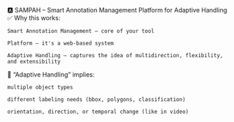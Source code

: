 🅰️ SAMPAH – Smart Annotation Management Platform for Adaptive Handling
✅ Why this works:

    Smart Annotation Management – core of your tool

    Platform – it's a web-based system

    Adaptive Handling – captures the idea of multidirection, flexibility, and extensibility

🔁 “Adaptive Handling” implies:

    multiple object types

    different labeling needs (bbox, polygons, classification)

    orientation, direction, or temporal change (like in video)